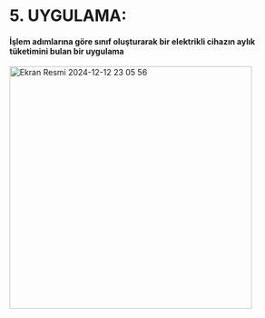 # 5. UYGULAMA: 
#### İşlem adımlarına göre sınıf oluşturarak bir elektrikli cihazın aylık tüketimini bulan bir uygulama

   <img width="427" alt="Ekran Resmi 2024-12-12 23 05 56" src="https://github.com/user-attachments/assets/8b9df7b1-b204-44b4-89c2-f0caa63f00d8" />

